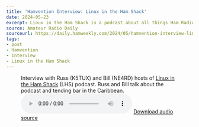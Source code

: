 ```yaml
---
title: 'Hamvention Interview: Linux in the Ham Shack'
date: 2024-05-23
excerpt: Linux in the Ham Shack is a podcast about all things Ham Radio and Linux.
source: Amateur Radio Daily
sourceurl: https://daily.hamweekly.com/2024/05/hamvention-interview-linux-in-the-ham-shack-podcast/
tags:
- post
- Hamvention
- Interview
- Linux in the Ham Shack
---
```

<figure>
  <figcaption>Interview with Russ (K5TUX) and Bill (NE4RD) hosts of <a href="https://lhspodcast.info/">Linux in the Ham Shack</a> (LHS) podcast. Russ and Bill talk about the podcast and tending bar in the Caribbean.</figcaption>
  <audio controls src="https://assets.midnightcheese.com/amateur-radio-daily/audio-interview/Linux-in-the-Ham-Shack-240517_1212.mp3"></audio>
  <span><a href="https://assets.midnightcheese.com/amateur-radio-daily/audio-interview/Linux-in-the-Ham-Shack-240517_1212.mp3"> Download audio source</a></span>
</figure>